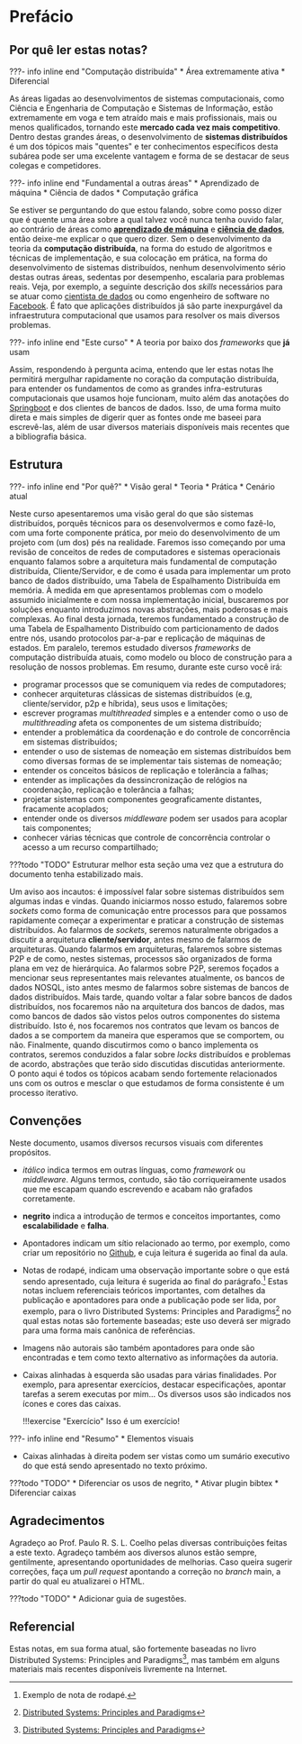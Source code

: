 # Prefácio

## Por quê ler estas notas?

???- info inline end "Computação distribuída"
    * Área extremamente ativa
    * Diferencial

As áreas ligadas ao desenvolvimentos de sistemas computacionais, como Ciência e Engenharia de Computação e Sistemas de Informação, estão extremamente em voga e tem atraído mais e mais profissionais, mais ou menos qualificados, tornando este **mercado cada vez mais competitivo**.
Dentro destas grandes áreas, o desenvolvimento de **sistemas distribuídos** é um dos tópicos mais "quentes" e ter conhecimentos específicos desta subárea pode ser uma excelente vantagem e forma de se destacar de seus colegas e competidores.

???- info inline end "Fundamental a outras áreas"
    * Aprendizado de máquina
    * Ciência de dados
    * Computação gráfica

Se estiver se perguntando do que estou falando, sobre como posso dizer que é quente uma área sobre a qual talvez você nunca tenha ouvido falar, ao contrário de áreas como [**aprendizado de máquina**]() e [**ciência de dados**](), então deixe-me explicar o que quero dizer. Sem o desenvolvimento da teoria da **computação distribuída**, na forma do estudo de algoritmos e técnicas de implementação, e sua colocação em prática, na forma do desenvolvimento de sistemas distribuídos, nenhum desenvolvimento sério destas outras áreas, sedentas por desempenho, escalaria para problemas reais.
Veja, por exemplo, a seguinte descrição dos *skills* necessários para se atuar como [cientista de dados](https://www.quora.com/What-skills-are-expected-from-a-data-engineer-not-a-data-scientist) ou como engenheiro de software no [Facebook](https://www.facebook.com/facebookcareers/videos/1747855735501113/).
É fato que aplicações distribuídos já são parte inexpurgável da infraestrutura computacional que usamos para resolver os mais diversos problemas.

???- info inline end "Este curso"
    * A teoria por baixo dos *frameworks* que **já** usam

Assim, respondendo à pergunta acima, entendo que ler estas notas lhe permitirá mergulhar rapidamente no coração da computação distribuída, para entender os fundamentos de como as grandes infra-estruturas computacionais que usamos hoje funcionam, muito além das anotações do [Springboot]() e dos clientes de bancos de dados.
Isso, de uma forma muito direta e mais simples de digerir quer as fontes onde me baseei para escrevê-las, além de usar diversos materiais disponíveis mais recentes que a bibliografia básica.


## Estrutura

???- info inline end "Por quê?"
    * Visão geral
    * Teoria
    * Prática
    * Cenário atual


Neste curso apesentaremos uma visão geral do que são sistemas distribuídos, porquês técnicos para os desenvolvermos e como fazê-lo, com uma forte componente prática, por meio do desenvolvimento de um projeto com (um dos) pés na realidade.
Faremos isso começando por uma revisão de conceitos de redes de computadores e sistemas operacionais enquanto falamos sobre a arquitetura mais fundamental de computação distribuída, Cliente/Servidor, e de como é usada para implementar um proto banco de dados distribuído, uma Tabela de Espalhamento Distribuída em memória.
À medida em que apresentamos problemas com o modelo assumido inicialmente e com nossa implementação inicial, buscaremos por soluções enquanto introduzimos novas abstrações, mais poderosas e mais complexas.
Ao final desta jornada, teremos fundamentado a construção de uma Tabela de Espalhamento Distribuído com particionamento de dados entre nós, usando protocolos par-a-par e replicação de máquinas de estados.
Em paralelo, teremos estudado diversos *frameworks* de computação distribuída atuais, como modelo ou bloco de construção para a resolução de nossos problemas.
Em resumo, durante este curso você irá:

* programar processos que se comuniquem via redes de computadores;
* conhecer arquiteturas clássicas de sistemas distribuídos (e.g, cliente/servidor, p2p e híbrida), seus usos e limitações;
* escrever programas *multithreaded* simples e a entender como o uso de *multithreading* afeta os componentes de um sistema distribuído;
* entender a problemática da coordenação e do controle de concorrência em sistemas distribuídos;
* entender o uso de sistemas de nomeação em sistemas distribuídos bem como diversas formas de se implementar tais sistemas de nomeação;
* entender os conceitos básicos de replicação e tolerância a falhas;
* entender as implicações da dessincronização de relógios na coordenação, replicação e tolerância a falhas;
* projetar sistemas com componentes geograficamente distantes, fracamente acoplados;
* entender onde os diversos *middleware* podem ser usados para acoplar tais componentes;
* conhecer várias técnicas que controle de concorrência controlar o acesso a um recurso compartilhado;

???todo "TODO"
      Estruturar melhor esta seção uma vez que a estrutura do documento tenha estabilizado mais.


Um aviso aos incautos: é impossível falar sobre sistemas distribuídos sem algumas indas e vindas. 
Quando iniciarmos nosso estudo, falaremos sobre *sockets* como forma de comunicação entre processos para que possamos rapidamente começar a experimentar e praticar a construção de sistemas distribuídos.
Ao falarmos de *sockets*, seremos naturalmente obrigados a discutir a arquitetura **cliente/servidor**, antes mesmo de falarmos de arquiteturas.
Quando falarmos em arquiteturas, falaremos sobre sistemas P2P e de como, nestes sistemas, processos são organizados de forma plana em vez de hierárquica.
Ao falarmos sobre P2P, seremos foçados a mencionar seus representantes mais relevantes atualmente, os bancos de dados NOSQL, isto antes mesmo de falarmos sobre sistemas de bancos de dados distribuídos.
Mais tarde, quando voltar a falar sobre bancos de dados distribuídos, nos focaremos não na arquitetura dos bancos de dados, mas como bancos de dados são vistos pelos outros componentes do sistema distribuído. Isto é, nos focaremos nos contratos que levam os bancos de dados a se comportem da maneira que esperamos que se comportem, ou não.
Finalmente, quando discutirmos como o banco implementa os contratos, seremos conduzidos a falar sobre *locks* distribuídos e problemas de acordo, abstrações que terão sido discutidas discutidas anteriormente.
O ponto aqui é todos os tópicos acabam sendo fortemente relacionados uns com os outros e mesclar o que estudamos de forma consistente é um processo iterativo.


## Convenções

Neste documento, usamos diversos recursos visuais com diferentes propósitos.

* *itálico* indica termos em outras línguas, como *framework* ou *middleware*. Alguns termos, contudo, são tão corriqueiramente usados que me escapam quando escrevendo e acabam não grafados corretamente.
* **negrito** indica a introdução de termos e conceitos importantes, como **escalabilidade** e **falha**.
* Apontadores indicam um sítio relacionado ao termo, por exemplo, como criar um repositório no [Github](http://github.com), e cuja leitura é sugerida ao final da aula.
* Notas de rodapé, indicam uma observação importante sobre o que está sendo apresentado, cuja leitura é sugerida ao final do parágrafo.[^foot] Estas notas incluem referenciais teóricos importantes, com detalhes da publicação e apontadores para onde a publicação pode ser lida, por exemplo, para o livro Distributed Systems: Principles and Paradigms[^dspp] no qual estas notas são fortemente baseadas; este uso deverá ser migrado para uma forma mais canônica de referências.
* Imagens não autorais são também apontadores para onde são encontradas e tem como texto alternativo as informações da autoria.
* Caixas alinhadas à esquerda são usadas para várias finalidades. Por exemplo, para apresentar exercícios, destacar especificações, apontar tarefas a serem executas por mim... Os diversos usos são indicados nos ícones e cores das caixas.
    
    !!!exercise "Exercício"
        Isso é um exercício!

???- info inline end "Resumo"
    * Elementos visuais

* Caixas alinhadas à direita podem ser vistas como um sumário executivo do que está sendo apresentado no texto próximo.

[^foot]: Exemplo de nota de rodapé.


???todo "TODO"
    * Diferenciar os usos de negrito,
    * Ativar plugin bibtex
    * Diferenciar caixas


## Agradecimentos

Agradeço ao Prof. Paulo R. S. L. Coelho pelas diversas contribuições feitas a este texto.
Agradeço também aos diversos alunos estão sempre, gentilmente, apresentando oportunidades de melhorias. Caso queira sugerir correções, faça um *pull request* apontando a correção no *branch* main, a partir do qual eu atualizarei o HTML.

???todo "TODO"
    * Adicionar guia de sugestões.

## Referencial
Estas notas, em sua forma atual, são fortemente baseadas no livro Distributed Systems: Principles and Paradigms[^dspp], mas também em alguns materiais mais recentes disponíveis livremente na Internet.

[^dspp]: [Distributed Systems: Principles and Paradigms](https://www.amazon.com.br/Distributed-Systems-Principles-Andrew-Tanenbaum/dp/153028175X)